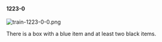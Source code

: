 #### 1223-0
![train-1223-0-0.png](https://github.com/lil-lab/nlvr/raw/master/nlvr/train/images/0/train-1223-0-0.png "train-1223-0-0.png")

There is a box with a blue item and at least two black items.